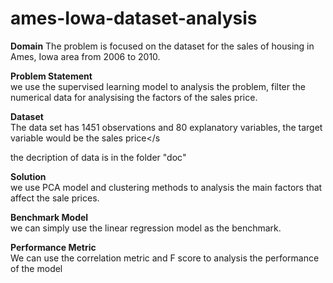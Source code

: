 # ames-Iowa-dataset-analysis<br />
**Domain**
The problem is focused on the dataset for the sales of housing in Ames, Iowa area from 2006 to 2010.


**Problem Statement**<br />
we use the supervised learning model to analysis the problem, filter the numerical data for analysising the factors of the sales price. 

**Dataset**<br />
The data set has 1451 observations and 80 explanatory variables, the target variable would be the sales price</s

the decription of data is in the folder "doc"

**Solution**<br />
we use PCA model and clustering methods to analysis the main factors that affect the sale prices.

**Benchmark Model**<br />
we can simply use the linear regression model as the benchmark.

**Performance Metric**<br />
We can use the correlation metric and F score to analysis the performance of the model
